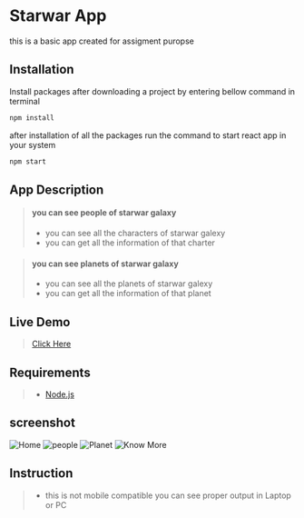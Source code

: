 # Starwar App

this is a basic app created for assigment puropse

## Installation

Install packages after downloading a project by entering bellow command in terminal

```bash
npm install
```
after  installation of  all the packages run the command to start react app in your system
```bash
npm start
```

## App Description

>
> #### you can see people of starwar galaxy
> - you can see all the characters of starwar galexy
> - you can get all the information of that charter

> #### you can see planets of starwar galaxy
> - you can see all the planets of starwar galexy
> - you can get all the information of that planet


## Live Demo

> [Click Here](https://starwararyan.netlify.app/)

## Requirements
> - [Node.js](https://nodejs.org/en/download)

## screenshot
![Home](https://github.com/aryan7002/STARWAR/assets/71166437/cebb14ea-6c03-4d14-b5ca-8d833fbb5d84)
![people](https://github.com/aryan7002/STARWAR/assets/71166437/8a6119af-f052-42d6-9809-1639777b4be4)
![Planet](https://github.com/aryan7002/STARWAR/assets/71166437/76ecb0b1-a0e6-4cce-b5d6-9052971c08fa)
![Know More](https://github.com/aryan7002/STARWAR/assets/71166437/fb165c14-f1af-42cf-999f-71a1258e379f)


## Instruction
> - this is not mobile compatible you can see proper output in Laptop or PC 
